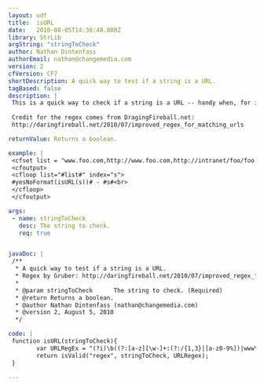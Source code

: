 ```yaml
---
layout: udf
title:  isURL
date:   2010-08-05T14:36:48.000Z
library: StrLib
argString: "stringToCheck"
author: Nathan Dintenfass
authorEmail: nathan@changemedia.com
version: 2
cfVersion: CF7
shortDescription: A quick way to test if a string is a URL.
tagBased: false
description: |
 This is a quick way to check if a string is a URL -- handy when, for instance, a user is entering a URL into a form that will later be used to make a link on a web page.  Mostly just more convenient than needing to remember the regex. Notice that it makes use of isValid. The isValid function has built in URL checking, but this regex is considered to be stronger.
 
 Credit for the regex comes from DragingFireball.net:
 http://daringfireball.net/2010/07/improved_regex_for_matching_urls

returnValue: Returns a boolean.

example: |
 <cfset list = "www.foo.com,http://www.foo.com,http://intranet/foo/foo.htm,http:/noslash.com">
 <cfoutput>
 <cfloop list="#list#" index="s">
 #yesNoFormat(isURL(s))# - #s#<br>
 </cfloop>
 </cfoutput>

args:
 - name: stringToCheck
   desc: The string to check.
   req: true


javaDoc: |
 /**
  * A quick way to test if a string is a URL.
  * Regex by Gruber: http://daringfireball.net/2010/07/improved_regex_for_matching_urls
  * 
  * @param stringToCheck      The string to check. (Required)
  * @return Returns a boolean. 
  * @author Nathan Dintenfass (nathan@changemedia.com) 
  * @version 2, August 5, 2010 
  */

code: |
 function isURL(stringToCheck){
        var URLRegEx = "(?i)\b((?:[a-z][\w-]+:(?:/{1,3}|[a-z0-9%])|www\d{0,3}[.]|[a-z0-9.\-]+[.][a-z]{2,4}/)(?:[^\s()<>]+|\(([^\s()<>]+|(\([^\s()<>]+\)))*\))+(?:\(([^\s()<>]+|(\([^\s()<>]+\)))*\)|[^\s`!()\[\]{};:'"".,<>?«»“”‘’]))";
        return isValid("regex", stringToCheck, URLRegex);
 }

---
```


